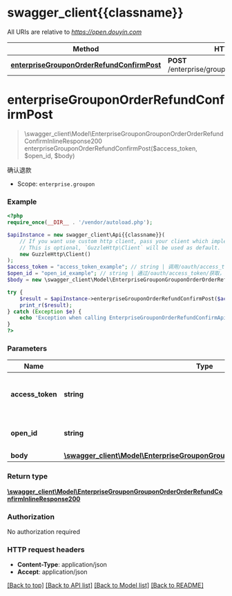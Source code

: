 # swagger_client{{classname}}

All URIs are relative to *https://open.douyin.com*

Method | HTTP request | Description
------------- | ------------- | -------------
[**enterpriseGrouponOrderRefundConfirmPost**](EnterpriseGrouponOrderRefundConfirmApi.md#enterpriseGrouponOrderRefundConfirmPost) | **POST** /enterprise/groupon/order/refund/confirm/ | 确认退款

# **enterpriseGrouponOrderRefundConfirmPost**
> \swagger_client\Model\EnterpriseGrouponGrouponOrderOrderRefundConfirmInlineResponse200 enterpriseGrouponOrderRefundConfirmPost($access_token, $open_id, $body)

确认退款

* Scope: `enterprise.groupon`

### Example
```php
<?php
require_once(__DIR__ . '/vendor/autoload.php');

$apiInstance = new swagger_client\Api{{classname}}(
    // If you want use custom http client, pass your client which implements `GuzzleHttp\ClientInterface`.
    // This is optional, `GuzzleHttp\Client` will be used as default.
    new GuzzleHttp\Client()
);
$access_token = "access_token_example"; // string | 调用/oauth/access_token/生成的token，此token需要用户授权。
$open_id = "open_id_example"; // string | 通过/oauth/access_token/获取，用户唯一标志
$body = new \swagger_client\Model\EnterpriseGrouponGrouponOrderOrderRefundConfirmBody(); // \swagger_client\Model\EnterpriseGrouponGrouponOrderOrderRefundConfirmBody | 

try {
    $result = $apiInstance->enterpriseGrouponOrderRefundConfirmPost($access_token, $open_id, $body);
    print_r($result);
} catch (Exception $e) {
    echo 'Exception when calling EnterpriseGrouponOrderRefundConfirmApi->enterpriseGrouponOrderRefundConfirmPost: ', $e->getMessage(), PHP_EOL;
}
?>
```

### Parameters

Name | Type | Description  | Notes
------------- | ------------- | ------------- | -------------
 **access_token** | **string**| 调用/oauth/access_token/生成的token，此token需要用户授权。 |
 **open_id** | **string**| 通过/oauth/access_token/获取，用户唯一标志 |
 **body** | [**\swagger_client\Model\EnterpriseGrouponGrouponOrderOrderRefundConfirmBody**](../Model/EnterpriseGrouponGrouponOrderOrderRefundConfirmBody.md)|  | [optional]

### Return type

[**\swagger_client\Model\EnterpriseGrouponGrouponOrderOrderRefundConfirmInlineResponse200**](../Model/EnterpriseGrouponGrouponOrderOrderRefundConfirmInlineResponse200.md)

### Authorization

No authorization required

### HTTP request headers

 - **Content-Type**: application/json
 - **Accept**: application/json

[[Back to top]](#) [[Back to API list]](../../README.md#documentation-for-api-endpoints) [[Back to Model list]](../../README.md#documentation-for-models) [[Back to README]](../../README.md)


